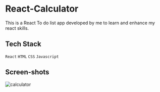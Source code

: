 # React-Calculator

This is a React To do list app developed by me to learn and enhance my react skills.


 ## Tech Stack

  `React` `HTML` `CSS` `Javascript`


  ## Screen-shots
![calculator](https://github.com/sayyidmarvanvt/React-Calculator/assets/150991120/a0e94f53-2bc7-4dd2-b9a0-52b0924e9e39)
